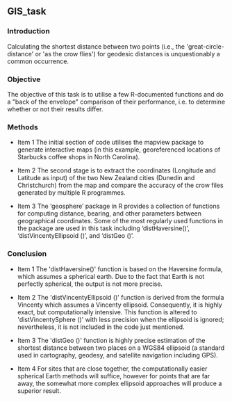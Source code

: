 ## GIS_task
### Introduction
Calculating the shortest distance between two points (i.e., the 'great-circle-distance' or 'as the crow flies') for geodesic distances is unquestionably a common occurrence.

### Objective
The objective of this task is to utilise a few R-documented functions and do a "back of the envelope" comparison of their performance, i.e. to determine whether or not their results differ.

### Methods
- Item 1 The initial section of code utilises the mapview package to generate interactive maps (in this example, georeferenced locations of Starbucks coffee shops in North Carolina). 

- Item 2 The second stage is to extract the coordinates (Longitude and Latitude as input) of the two New Zealand cities (Dunedin and Christchurch) from the map and compare the accuracy of the crow files generated by multiple R programmes.

- Item 3 The ‘geosphere’ package in R provides a collection of functions for computing distance, bearing, and other parameters between geographical coordinates. Some of the most regularly used functions in the package are used in this task including ‘distHaversine()’, ‘distVincentyEllipsoid ()’, and ‘distGeo ()’.

### Conclusion

- Item 1 The 'distHaversine()' function is based on the Haversine formula, which assumes a spherical earth. Due to the fact that Earth is not perfectly spherical, the output is not more precise.

- Item 2 The 'distVincentyEllipsoid ()' function is derived from the formula Vincenty which assumes a Vincenty ellipsoid. Consequently, it is highly exact, but computationally intensive. This function is altered to 'distVincentySphere ()' with less precision when the ellipsoid is ignored; nevertheless, it is not included in the code just mentioned.

- Item 3 The 'distGeo ()' function is highly precise estimation of the shortest distance between two places on a WGS84 ellipsoid (a standard used in cartography, geodesy, and satellite navigation including GPS).

- Item 4 For sites that are close together, the computationally easier spherical Earth methods will suffice, however for points that are far away, the somewhat more complex ellipsoid approaches will produce a superior result.
